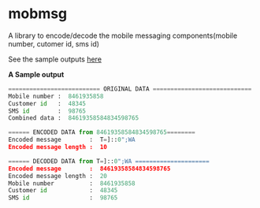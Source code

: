 # mobmsg 

A library to encode/decode the mobile messaging components(mobile number, cutomer id, sms id)

See the sample outputs [here](./sample_output.md)

**A Sample output**

```python
========================== ORIGINAL DATA ============================
Mobile number :  8461935858
Customer id   :  48345
SMS id        :  98765
Combined data :  84619358584834598765

====== ENCODED DATA from 84619358584834598765========
Encoded message        :  T=]::0";WA
Encoded message length :  10

====== DECODED DATA from T=]::0";WA =====================
Encoded message        :  84619358584834598765
Encoded message length :  20
Mobile number          :  8461935858
Customer id            :  48345
SMS id                 :  98765
```